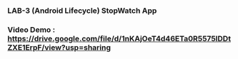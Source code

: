 ### LAB-3 (Android Lifecycle) StopWatch App
### Video Demo : https://drive.google.com/file/d/1nKAjOeT4d46ETa0R5575lDDtZXE1ErpF/view?usp=sharing